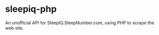 sleepiq-php
===============

An unofficial API for SleepIQ.SleepNumber.com, using PHP to scrape the web site.
